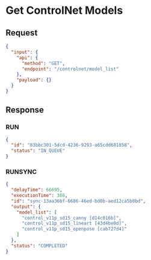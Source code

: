 # Get ControlNet Models

## Request

```json
{
  "input": {
    "api": {
      "method": "GET",
      "endpoint": "/controlnet/model_list"
    },
    "payload": {}
  }
}
```

## Response

### RUN

```json
{
  "id": "83bbc301-5dcd-4236-9293-a65cdd681858",
  "status": "IN_QUEUE"
}
```

### RUNSYNC

```json
{
  "delayTime": 66695,
  "executionTime": 366,
  "id": "sync-13aa36bf-6686-46ed-bd0b-aed12ca5b0bd",
  "output": {
    "model_list": [
      "control_v11p_sd15_canny [d14c016b]",
      "control_v11p_sd15_lineart [43d4be0d]",
      "control_v11p_sd15_openpose [cab727d4]"
    ]
  },
  "status": "COMPLETED"
}
```
